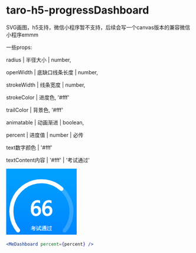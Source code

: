 # taro-h5-progressDashboard
SVG画图，h5支持，微信小程序暂不支持，后续会写一个canvas版本的兼容微信小程序emmm


一些props:

radius | 半径大小 | number,

openWidth | 底缺口线条长度 | number,

strokeWidth | 线条宽度 | number,

strokeColor | 进度色, '#fff'

trailColor | 背景色, '#fff'

animatable | 动画渐进 | boolean,

percent | 进度值 | number | 必传

text数字颜色 | '#fff'

textContent内容 | '#fff' | '考试通过'

![image](https://github.com/catXiaoXiao/taro-h5-progressDashboard/blob/master/ProgressDashboard/logo1.png)
```jsx
<MeDashboard percent={percent} />


